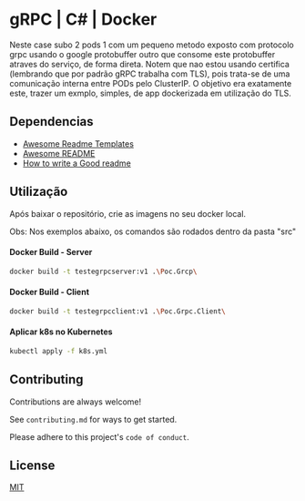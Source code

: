 # gRPC | C# | Docker

Neste case subo 2 pods 1 com um pequeno metodo exposto com protocolo grpc usando o google protobuffer
outro que consome este protobuffer atraves do serviço, de forma direta. 
Notem que nao estou usando certifica (lembrando que por padrão gRPC trabalha com TLS), pois trata-se 
de uma comunicação interna entre PODs pelo ClusterIP. O objetivo era exatamente este, trazer um exmplo, simples,
de app dockerizada em utilização do TLS.

## Dependencias
 - [Awesome Readme Templates](https://awesomeopensource.com/project/elangosundar/awesome-README-templates)
 - [Awesome README](https://github.com/matiassingers/awesome-readme)
 - [How to write a Good readme](https://bulldogjob.com/news/449-how-to-write-a-good-readme-for-your-github-project)

## Utilização

Após baixar o repositório, crie as imagens no seu docker local.

Obs: Nos exemplos abaixo, os comandos são rodados dentro da pasta "src"

#### Docker Build - Server
```bash
docker build -t testegrpcserver:v1 .\Poc.Grcp\
```
#### Docker Build - Client
```bash
docker build -t testegrpcclient:v1 .\Poc.Grpc.Client\
```
#### Aplicar k8s no Kubernetes

```bash
kubectl apply -f k8s.yml
```

## Contributing

Contributions are always welcome!

See `contributing.md` for ways to get started.

Please adhere to this project's `code of conduct`.

## License

[MIT](https://choosealicense.com/licenses/mit/)